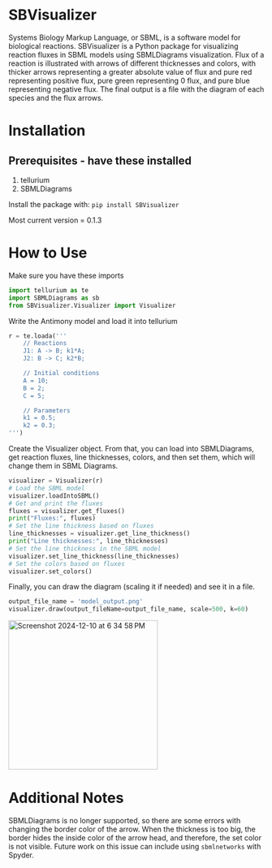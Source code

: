 # SBVisualizer

Systems Biology Markup Language, or SBML, is a software model for biological reactions. SBVisualizer is a Python package for visualizing reaction fluxes in SBML models using SBMLDiagrams visualization. Flux of a reaction is illustrated with arrows of different thicknesses and colors, with thicker arrows representing a greater absolute value of flux and pure red representing positive flux, pure green representing 0 flux, and pure blue representing negative flux. The final output is a file with the diagram of each species and the flux arrows. 

# Installation
## Prerequisites - have these installed

1. tellurium
2. SBMLDiagrams
     
Install the package with:
`pip install SBVisualizer`

Most current version = 0.1.3

# How to Use 

Make sure you have these imports
```python
import tellurium as te
import SBMLDiagrams as sb
from SBVisualizer.Visualizer import Visualizer
```

Write the Antimony model and load it into tellurium

```python
r = te.loada('''
    // Reactions
    J1: A -> B; k1*A;
    J2: B -> C; k2*B;

    // Initial conditions
    A = 10;
    B = 2;
    C = 5;

    // Parameters
    k1 = 0.5;
    k2 = 0.3;
''')
```
Create the Visualizer object. From that, you can load into SBMLDiagrams, get reaction fluxes, line thicknesses, colors, and then set them, which will change them in SBML Diagrams. 

```python
visualizer = Visualizer(r)
# Load the SBML model
visualizer.loadIntoSBML()
# Get and print the fluxes
fluxes = visualizer.get_fluxes()
print("Fluxes:", fluxes)
# Set the line thickness based on fluxes
line_thicknesses = visualizer.get_line_thickness()
print("Line thicknesses:", line_thicknesses)
# Set the line thickness in the SBML model
visualizer.set_line_thickness(line_thicknesses)
# Set the colors based on fluxes
visualizer.set_colors()
```
Finally, you can draw the diagram (scaling it if needed) and see it in a file. 

```python
output_file_name = 'model_output.png'
visualizer.draw(output_fileName=output_file_name, scale=500, k=60)
```
<img width="294" alt="Screenshot 2024-12-10 at 6 34 58 PM" src="https://github.com/user-attachments/assets/4f27a8ef-c909-405e-86bf-c93c3a3fa3b4">

# Additional Notes

SBMLDiagrams is no longer supported, so there are some errors with changing the border color of the arrow. When the thickness is too big, the border hides the inside color of the arrow head, and therefore, the set color is not visible. Future work on this issue can include using `sbmlnetworks` with Spyder. 
